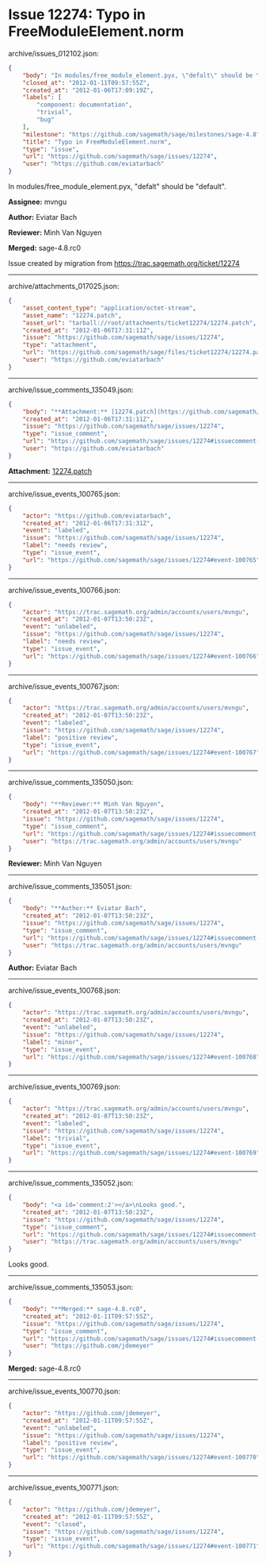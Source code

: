 # Issue 12274: Typo in FreeModuleElement.norm

archive/issues_012102.json:
```json
{
    "body": "In modules/free_module_element.pyx, \"defalt\" should be \"default\".\n\n**Assignee:** mvngu\n\n**Author:** Eviatar Bach\n\n**Reviewer:** Minh Van Nguyen\n\n**Merged:** sage-4.8.rc0\n\nIssue created by migration from https://trac.sagemath.org/ticket/12274\n\n",
    "closed_at": "2012-01-11T09:57:55Z",
    "created_at": "2012-01-06T17:09:19Z",
    "labels": [
        "component: documentation",
        "trivial",
        "bug"
    ],
    "milestone": "https://github.com/sagemath/sage/milestones/sage-4.8",
    "title": "Typo in FreeModuleElement.norm",
    "type": "issue",
    "url": "https://github.com/sagemath/sage/issues/12274",
    "user": "https://github.com/eviatarbach"
}
```
In modules/free_module_element.pyx, "defalt" should be "default".

**Assignee:** mvngu

**Author:** Eviatar Bach

**Reviewer:** Minh Van Nguyen

**Merged:** sage-4.8.rc0

Issue created by migration from https://trac.sagemath.org/ticket/12274





---

archive/attachments_017025.json:
```json
{
    "asset_content_type": "application/octet-stream",
    "asset_name": "12274.patch",
    "asset_url": "tarball://root/attachments/ticket12274/12274.patch",
    "created_at": "2012-01-06T17:31:11Z",
    "issue": "https://github.com/sagemath/sage/issues/12274",
    "type": "attachment",
    "url": "https://github.com/sagemath/sage/files/ticket12274/12274.patch",
    "user": "https://github.com/eviatarbach"
}
```



---

archive/issue_comments_135049.json:
```json
{
    "body": "**Attachment:** [12274.patch](https://github.com/sagemath/sage/files/ticket12274/12274.patch)",
    "created_at": "2012-01-06T17:31:11Z",
    "issue": "https://github.com/sagemath/sage/issues/12274",
    "type": "issue_comment",
    "url": "https://github.com/sagemath/sage/issues/12274#issuecomment-135049",
    "user": "https://github.com/eviatarbach"
}
```

**Attachment:** [12274.patch](https://github.com/sagemath/sage/files/ticket12274/12274.patch)



---

archive/issue_events_100765.json:
```json
{
    "actor": "https://github.com/eviatarbach",
    "created_at": "2012-01-06T17:31:31Z",
    "event": "labeled",
    "issue": "https://github.com/sagemath/sage/issues/12274",
    "label": "needs review",
    "type": "issue_event",
    "url": "https://github.com/sagemath/sage/issues/12274#event-100765"
}
```



---

archive/issue_events_100766.json:
```json
{
    "actor": "https://trac.sagemath.org/admin/accounts/users/mvngu",
    "created_at": "2012-01-07T13:50:23Z",
    "event": "unlabeled",
    "issue": "https://github.com/sagemath/sage/issues/12274",
    "label": "needs review",
    "type": "issue_event",
    "url": "https://github.com/sagemath/sage/issues/12274#event-100766"
}
```



---

archive/issue_events_100767.json:
```json
{
    "actor": "https://trac.sagemath.org/admin/accounts/users/mvngu",
    "created_at": "2012-01-07T13:50:23Z",
    "event": "labeled",
    "issue": "https://github.com/sagemath/sage/issues/12274",
    "label": "positive review",
    "type": "issue_event",
    "url": "https://github.com/sagemath/sage/issues/12274#event-100767"
}
```



---

archive/issue_comments_135050.json:
```json
{
    "body": "**Reviewer:** Minh Van Nguyen",
    "created_at": "2012-01-07T13:50:23Z",
    "issue": "https://github.com/sagemath/sage/issues/12274",
    "type": "issue_comment",
    "url": "https://github.com/sagemath/sage/issues/12274#issuecomment-135050",
    "user": "https://trac.sagemath.org/admin/accounts/users/mvngu"
}
```

**Reviewer:** Minh Van Nguyen



---

archive/issue_comments_135051.json:
```json
{
    "body": "**Author:** Eviatar Bach",
    "created_at": "2012-01-07T13:50:23Z",
    "issue": "https://github.com/sagemath/sage/issues/12274",
    "type": "issue_comment",
    "url": "https://github.com/sagemath/sage/issues/12274#issuecomment-135051",
    "user": "https://trac.sagemath.org/admin/accounts/users/mvngu"
}
```

**Author:** Eviatar Bach



---

archive/issue_events_100768.json:
```json
{
    "actor": "https://trac.sagemath.org/admin/accounts/users/mvngu",
    "created_at": "2012-01-07T13:50:23Z",
    "event": "unlabeled",
    "issue": "https://github.com/sagemath/sage/issues/12274",
    "label": "minor",
    "type": "issue_event",
    "url": "https://github.com/sagemath/sage/issues/12274#event-100768"
}
```



---

archive/issue_events_100769.json:
```json
{
    "actor": "https://trac.sagemath.org/admin/accounts/users/mvngu",
    "created_at": "2012-01-07T13:50:23Z",
    "event": "labeled",
    "issue": "https://github.com/sagemath/sage/issues/12274",
    "label": "trivial",
    "type": "issue_event",
    "url": "https://github.com/sagemath/sage/issues/12274#event-100769"
}
```



---

archive/issue_comments_135052.json:
```json
{
    "body": "<a id='comment:2'></a>\nLooks good.",
    "created_at": "2012-01-07T13:50:23Z",
    "issue": "https://github.com/sagemath/sage/issues/12274",
    "type": "issue_comment",
    "url": "https://github.com/sagemath/sage/issues/12274#issuecomment-135052",
    "user": "https://trac.sagemath.org/admin/accounts/users/mvngu"
}
```

<a id='comment:2'></a>
Looks good.



---

archive/issue_comments_135053.json:
```json
{
    "body": "**Merged:** sage-4.8.rc0",
    "created_at": "2012-01-11T09:57:55Z",
    "issue": "https://github.com/sagemath/sage/issues/12274",
    "type": "issue_comment",
    "url": "https://github.com/sagemath/sage/issues/12274#issuecomment-135053",
    "user": "https://github.com/jdemeyer"
}
```

**Merged:** sage-4.8.rc0



---

archive/issue_events_100770.json:
```json
{
    "actor": "https://github.com/jdemeyer",
    "created_at": "2012-01-11T09:57:55Z",
    "event": "unlabeled",
    "issue": "https://github.com/sagemath/sage/issues/12274",
    "label": "positive review",
    "type": "issue_event",
    "url": "https://github.com/sagemath/sage/issues/12274#event-100770"
}
```



---

archive/issue_events_100771.json:
```json
{
    "actor": "https://github.com/jdemeyer",
    "created_at": "2012-01-11T09:57:55Z",
    "event": "closed",
    "issue": "https://github.com/sagemath/sage/issues/12274",
    "type": "issue_event",
    "url": "https://github.com/sagemath/sage/issues/12274#event-100771"
}
```
